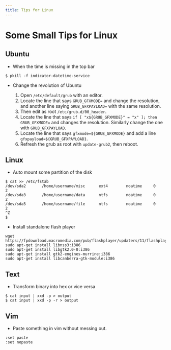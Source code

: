 ```yaml
---
title: Tips for Linux
---
```


# Some Small Tips for Linux

## Ubuntu

*   When the time is missing in the top bar

```
$ pkill -f indicator-datetime-service
```

* Change the revolution of Ubuntu

	1. Open `/etc/default/grub` with an editor.
	2. Locate the line that says `GRUB_GFXMODE=` and change the resolution, and another line saying `GRUB_GFXPAYLOAD=` with the same resolution.
	3. Then edit as root `/etc/grub.d/00_header`.
	4. Locate the line that says `if [ "x${GRUB_GFXMODE}" = "x" ]; then GRUB_GFXMODE=` and changes the resolution. Similarly change the one with `GRUB_GFXPAYLOAD`.
	5. Locate the line that says `gfxmode=${GRUB_GFXMODE}` and add a line `gfxpayload=${GRUB_GFXPAYLOAD}`.
	6. Refresh the grub as root with `update-grub2`, then reboot.

## Linux

*   Auto mount some partition of the disk

```
$ cat >> /etc/fstab
/dev/sda2       /home/username/misc      ext4        noatime     0       2
/dev/sda3       /home/username/data      ntfs        noatime     0       2
/dev/sda5       /home/username/file      ntfs        noatime     0       2
^Z
$
```

*   Install standalone flash player

```
wget https://fpdownload.macromedia.com/pub/flashplayer/updaters/11/flashplayer_11_sa.i386.tar.gz
sudo apt-get install libnss3:i386
sudo apt-get install libgtk2.0-0:i386
sudo apt-get install gtk2-engines-murrine:i386
sudo apt-get install libcanberra-gtk-module:i386
```

## Text

*   Transform binary into hex or vice versa

```
$ cat input | xxd -p > output
$ cat input | xxd -p -r > output
```

## Vim

*   Paste something in vim without messing out.

```
:set paste
:set nopaste
```
